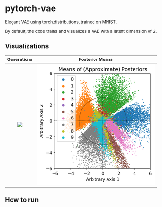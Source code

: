 # pytorch-vae
Elegant VAE using torch.distributions, trained on MNIST.

By default, the code trains and visualizes a VAE with a latent dimension of 2.

## Visualizations

Generations | Posterior Means
:--------:|:------:|
<img src="https://user-images.githubusercontent.com/43589364/156720883-fc5d522d-2ab4-4ddd-af65-7c842221383a.png" width="400"> | <img src="src/posterior_means.png" width="400">

## How to run


